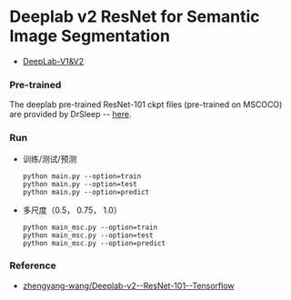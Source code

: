 # Deeplab v2 ResNet for Semantic Image Segmentation 

* [DeepLab-V1&V2](https://github.com/alisure-ml/FCN-Review/blob/master/DeepLab-V1%26V2.md)


### Pre-trained
The deeplab pre-trained ResNet-101 ckpt files (pre-trained on MSCOCO) are provided 
by DrSleep -- [here](https://drive.google.com/drive/folders/0B_rootXHuswsZ0E4Mjh1ZU5xZVU).


### Run 

* 训练/测试/预测
    ```
    python main.py --option=train
    python main.py --option=test
    python main.py --option=predict
    ```
    
* 多尺度（0.5， 0.75， 1.0）
    ```
    python main_msc.py --option=train
    python main_msc.py --option=test
    python main_msc.py --option=predict
    ```

### Reference

* [zhengyang-wang/Deeplab-v2--ResNet-101--Tensorflow](https://github.com/zhengyang-wang/Deeplab-v2--ResNet-101--Tensorflow)

